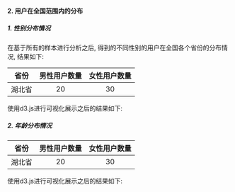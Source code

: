 #### 2. 用户在全国范围内的分布

##### 1. 性别分布情况

在基于所有的样本进行分析之后, 得到的不同性别的用户在全国各个省份的分布情况, 结果如下:

| 省份 | 男性用户数量 | 女性用户数量 |
|:----:|:-----------:| :----------:|
| 湖北省|     20     |      30     |

使用d3.js进行可视化展示之后的结果如下:

##### 2. 年龄分布情况

| 省份 | 男性用户数量 | 女性用户数量 |
|:----:|:-----------:| :----------:|
| 湖北省|     20     |      30     |

使用d3.js进行可视化展示之后的结果如下: